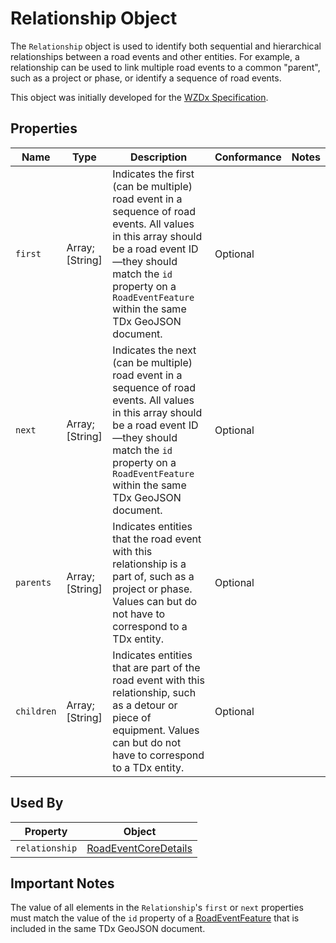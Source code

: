 # Relationship Object
The `Relationship` object is used to identify both sequential and hierarchical relationships between a road events and other entities. For example, a relationship can be used to link multiple road events to a common "parent", such as a project or phase, or identify a sequence of road events.

This object was initially developed for the [WZDx Specification](https://github.com/usdot-jpo-ode/wzdx).

## Properties
Name | Type | Description | Conformance | Notes
--- | --- | --- | --- | ---
`first` | Array; \[String\] | Indicates the first (can be multiple) road event in a sequence of road events. All values in this array should be a road event ID—they should match the `id` property on a `RoadEventFeature` within the same TDx GeoJSON document. | Optional |
`next` | Array; \[String\] | Indicates the next (can be multiple) road event in a sequence of road events. All values in this array should be a road event ID—they should match the `id` property on a `RoadEventFeature` within the same TDx GeoJSON document. | Optional |
`parents` | Array; \[String\] | Indicates entities that the road event with this relationship is a part of, such as a project or phase. Values can but do not have to correspond to a TDx entity. | Optional | 
`children` | Array; \[String\] | Indicates entities that are part of the road event with this relationship, such as a detour or piece of equipment. Values can but do not have to correspond to a TDx entity. | Optional | 

## Used By
Property | Object
--- | ---
`relationship` | [RoadEventCoreDetails](/spec-content/objects/RoadEventCoreDetails.md)

## Important Notes
The value of all elements in the `Relationship`'s `first` or `next` properties must match the value of the `id` property of a [RoadEventFeature](/spec-content/objects/RoadEventFeature.md) that is included in the same TDx GeoJSON document.

